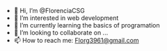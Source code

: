 - 👋 Hi, I’m @FlorenciaCSG
- 👀 I’m interested in web development
- 🌱 I’m currently learning the basics of programation
- 💞️ I’m looking to collaborate on ...
- 📫 How to reach me: Florg3961@gmail.com

<!---
FlorenciaCSG/FlorenciaCSG is a ✨ special ✨ repository because its `README.md` (this file) appears on your GitHub profile.
You can click the Preview link to take a look at your changes.
--->
